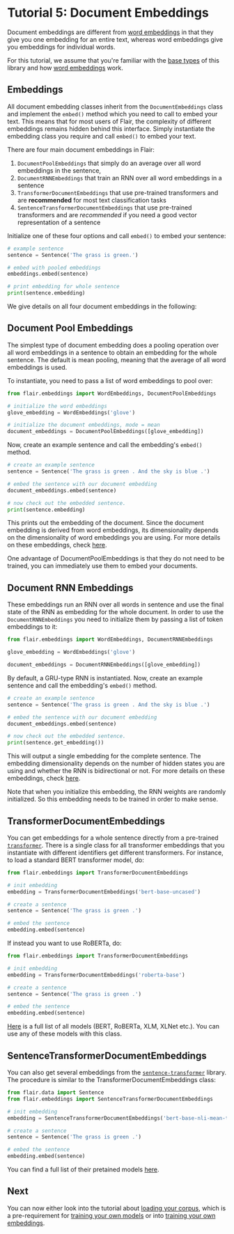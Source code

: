 # Tutorial 5: Document Embeddings

Document embeddings are different from [word embeddings](/resources/docs/TUTORIAL_3_WORD_EMBEDDING.md) in that they
give you one embedding for an entire text, whereas word embeddings give you embeddings for individual words.

For this tutorial, we assume that you're familiar with the [base types](/resources/docs/TUTORIAL_1_BASICS.md) of this
library and how [word embeddings](/resources/docs/TUTORIAL_3_WORD_EMBEDDING.md) work.

## Embeddings

All document embedding classes inherit from the `DocumentEmbeddings` class and implement the `embed()` method which you
need to call to embed your text. This means that for most users of Flair, the complexity of different embeddings remains
hidden behind this interface. Simply instantiate the embedding class you require and call `embed()` to embed your text.

There are four main document embeddings in Flair:
 1. `DocumentPoolEmbeddings` that simply do an average over all word embeddings in the sentence,
 2. `DocumentRNNEmbeddings` that train an RNN over all word embeddings in a sentence
 3. `TransformerDocumentEmbeddings` that use pre-trained transformers and are **recommended** for most text classification tasks
 4. `SentenceTransformerDocumentEmbeddings` that use pre-trained transformers and are *recommended* if you need a good vector representation of a sentence

Initialize one of these four options and call `embed()` to embed your sentence: 

```python
# example sentence
sentence = Sentence('The grass is green.')

# embed with pooled embeddings
embeddings.embed(sentence)

# print embedding for whole sentence
print(sentence.embedding)
```

We give details on all four document embeddings in the following:

## Document Pool Embeddings

The simplest type of document embedding does a pooling operation over all word embeddings in a sentence to 
obtain an embedding for the whole sentence. The default is mean pooling, meaning that the average of all 
word embeddings is used. 

To instantiate, you need to pass a list of word embeddings to pool over: 

```python
from flair.embeddings import WordEmbeddings, DocumentPoolEmbeddings

# initialize the word embeddings
glove_embedding = WordEmbeddings('glove')

# initialize the document embeddings, mode = mean
document_embeddings = DocumentPoolEmbeddings([glove_embedding])
```

Now, create an example sentence and call the embedding's `embed()` method.

```python
# create an example sentence
sentence = Sentence('The grass is green . And the sky is blue .')

# embed the sentence with our document embedding
document_embeddings.embed(sentence)

# now check out the embedded sentence.
print(sentence.embedding)
```

This prints out the embedding of the document. Since the document embedding is derived from word embeddings, its dimensionality depends on the dimensionality of word embeddings you are using. For more details on these embeddings, check [here](/resources/docs/embeddings/DOCUMENT_POOL_EMBEDDINGS.md). 

One advantage of DocumentPoolEmbeddings is that they do not need to be trained, you can immediately use them to embed your documents. 

## Document RNN Embeddings

These embeddings run an RNN over all words in sentence and use the final state of the RNN as embedding for the whole document. In order to use the `DocumentRNNEmbeddings` you need to initialize them by passing a list of token embeddings to it:

```python
from flair.embeddings import WordEmbeddings, DocumentRNNEmbeddings

glove_embedding = WordEmbeddings('glove')

document_embeddings = DocumentRNNEmbeddings([glove_embedding])
```

By default, a GRU-type RNN is instantiated. Now, create an example sentence and call the embedding's `embed()` method.

```python
# create an example sentence
sentence = Sentence('The grass is green . And the sky is blue .')

# embed the sentence with our document embedding
document_embeddings.embed(sentence)

# now check out the embedded sentence.
print(sentence.get_embedding())
```

This will output a single embedding for the complete sentence. The embedding dimensionality depends on the number of
hidden states you are using and whether the RNN is bidirectional or not. For more details on these embeddings, check [here](/resources/docs/embeddings/DOCUMENT_RNN_EMBEDDINGS.md). 

Note that when you initialize this embedding, the RNN weights are randomly initialized. So this embedding needs to be trained in order to make sense. 

## TransformerDocumentEmbeddings

You can get embeddings for a whole sentence directly from a pre-trained [`transformer`](https://github.com/huggingface/transformers). There is a single class for all transformer embeddings that you instantiate with different identifiers get different transformers. For instance, to load a standard BERT transformer model, do:  

```python
from flair.embeddings import TransformerDocumentEmbeddings

# init embedding
embedding = TransformerDocumentEmbeddings('bert-base-uncased')

# create a sentence
sentence = Sentence('The grass is green .')

# embed the sentence
embedding.embed(sentence)
```

If instead you want to use RoBERTa, do: 

```python
from flair.embeddings import TransformerDocumentEmbeddings

# init embedding
embedding = TransformerDocumentEmbeddings('roberta-base')

# create a sentence
sentence = Sentence('The grass is green .')

# embed the sentence
embedding.embed(sentence)
```

[Here](https://huggingface.co/transformers/pretrained_models.html) is a full list of all models (BERT, RoBERTa, XLM, XLNet etc.). You can use any of these models with this class. 

## SentenceTransformerDocumentEmbeddings

You can also get several embeddings from the [`sentence-transformer`](https://github.com/UKPLab/sentence-transformers) library. The procedure is similar to the TransformerDocumentEmbeddings class:  

```python
from flair.data import Sentence
from flair.embeddings import SentenceTransformerDocumentEmbeddings

# init embedding
embedding = SentenceTransformerDocumentEmbeddings('bert-base-nli-mean-tokens')

# create a sentence
sentence = Sentence('The grass is green .')

# embed the sentence
embedding.embed(sentence)
```

You can find a full list of their pretained models [here](https://docs.google.com/spreadsheets/d/14QplCdTCDwEmTqrn1LH4yrbKvdogK4oQvYO1K1aPR5M/edit#gid=0).

## Next

You can now either look into the tutorial about [loading your corpus](/resources/docs/TUTORIAL_6_CORPUS.md), which
is a pre-requirement for [training your own models](/resources/docs/TUTORIAL_7_TRAINING_A_MODEL.md)
or into [training your own embeddings](/resources/docs/TUTORIAL_9_TRAINING_LM_EMBEDDINGS.md).
